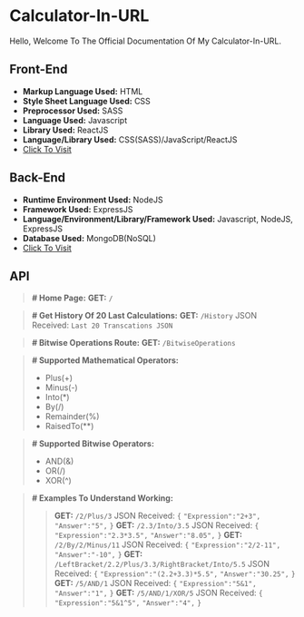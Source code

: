 # Calculator-In-URL <BR>
Hello, Welcome To The Official Documentation Of My Calculator-In-URL. <BR>
## Front-End
-  **Markup Language Used:** HTML <BR>
- **Style Sheet Language Used:** CSS <BR>
- **Preprocessor Used:** SASS <BR>
-  **Language Used:** Javascript <BR>
- **Library Used:** ReactJS <BR>
- **Language/Library Used:** CSS(SASS)/JavaScript/ReactJS <BR> 
- [Click To Visit](https://socket-sg3220.vercel.app/Home) <BR>

## Back-End <BR>
- **Runtime Environment Used:** NodeJS <BR>
- **Framework Used:** ExpressJS <BR>
-  **Language/Environment/Library/Framework Used:** Javascript, NodeJS, ExpressJS <BR>
- **Database Used:** MongoDB(NoSQL) <BR>
- [Click To Visit](https://calculator-in-url.onrender.com) <BR>

## API <BR>

> **# Home Page:**
> **GET:** `/` <BR>

> **# Get History Of 20 Last Calculations:**
>**GET:** `/History` 
>JSON Received:
>`Last 20 Transcations JSON`

> **# Bitwise Operations Route:**
>**GET:** `/BitwiseOperations` 




> **# Supported Mathematical Operators:** 
>- Plus(+)
>- Minus(-)
>- Into(*)
>- By(/)
>- Remainder(%)
>- RaisedTo(**)

> **# Supported Bitwise Operators:** 
>- AND(&)
>- OR(/)
>- XOR(^)


> **# Examples To Understand Working:** 
>>**GET:** `/2/Plus/3`
>JSON Received:
>`{`
	`"Expression":"2+3",`
	`"Answer":"5",`
`}`
>>**GET:** `/2.3/Into/3.5`
>JSON Received:
>`{`
	`"Expression":"2.3*3.5",`
	`"Answer":"8.05",`
`}`
>>**GET:** `/2/By/2/Minus/11`
>JSON Received:
>`{`
	`"Expression":"2/2-11",`
	`"Answer":"-10",`
`}`
>>**GET:** `/LeftBracket/2.2/Plus/3.3/RightBracket/Into/5.5`
>JSON Received:
>`{`
	`"Expression":"(2.2+3.3)*5.5",`
	`"Answer":"30.25",`
`}`
>>**GET:** `/5/AND/1`
>JSON Received:
>`{`
	`"Expression":"5&1",`
	`"Answer":"1",`
`}`
>>**GET:** `/5/AND/1/XOR/5`
>JSON Received:
>`{`
	`"Expression":"5&1^5",`
	`"Answer":"4",`
`}`
